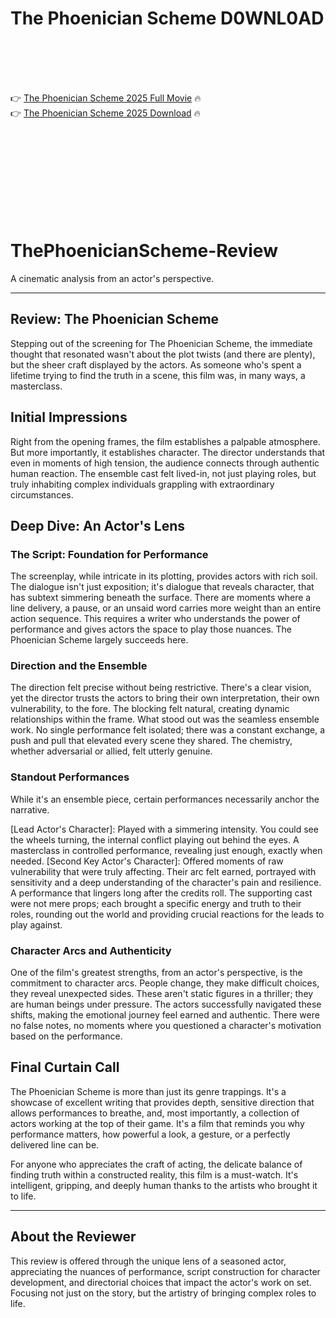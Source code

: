 # The Phoenician Scheme D0WNL0AD

<br><br><br><br>


👉 <a href="https://Andrew-ingametrei1984.github.io/jxotaldljy/">The Phoenician Scheme 2025 Full Movie</a> 🔥
<br>
👉 <a href="https://Andrew-ingametrei1984.github.io/jxotaldljy/">The Phoenician Scheme 2025 Download</a> 🔥


<br><br><br><br><br><br><br><br>



# ThePhoenicianScheme-Review

A cinematic analysis from an actor's perspective.

---

## Review: The Phoenician Scheme

Stepping out of the screening for The Phoenician Scheme, the immediate thought that resonated wasn't about the plot twists (and there are plenty), but the sheer craft displayed by the actors. As someone who's spent a lifetime trying to find the truth in a scene, this film was, in many ways, a masterclass.

## Initial Impressions

Right from the opening frames, the film establishes a palpable atmosphere. But more importantly, it establishes character. The director understands that even in moments of high tension, the audience connects through authentic human reaction. The ensemble cast felt lived-in, not just playing roles, but truly inhabiting complex individuals grappling with extraordinary circumstances.

## Deep Dive: An Actor's Lens

### The Script: Foundation for Performance

The screenplay, while intricate in its plotting, provides actors with rich soil. The dialogue isn't just exposition; it's dialogue that reveals character, that has subtext simmering beneath the surface. There are moments where a line delivery, a pause, or an unsaid word carries more weight than an entire action sequence. This requires a writer who understands the power of performance and gives actors the space to play those nuances. The Phoenician Scheme largely succeeds here.

### Direction and the Ensemble

The direction felt precise without being restrictive. There's a clear vision, yet the director trusts the actors to bring their own interpretation, their own vulnerability, to the fore. The blocking felt natural, creating dynamic relationships within the frame. What stood out was the seamless ensemble work. No single performance felt isolated; there was a constant exchange, a push and pull that elevated every scene they shared. The chemistry, whether adversarial or allied, felt utterly genuine.

### Standout Performances

While it's an ensemble piece, certain performances necessarily anchor the narrative.

   [Lead Actor's Character]: Played with a simmering intensity. You could see the wheels turning, the internal conflict playing out behind the eyes. A masterclass in controlled performance, revealing just enough, exactly when needed.
   [Second Key Actor's Character]: Offered moments of raw vulnerability that were truly affecting. Their arc felt earned, portrayed with sensitivity and a deep understanding of the character's pain and resilience. A performance that lingers long after the credits roll.
   The supporting cast were not mere props; each brought a specific energy and truth to their roles, rounding out the world and providing crucial reactions for the leads to play against.

### Character Arcs and Authenticity

One of the film's greatest strengths, from an actor's perspective, is the commitment to character arcs. People change, they make difficult choices, they reveal unexpected sides. These aren't static figures in a thriller; they are human beings under pressure. The actors successfully navigated these shifts, making the emotional journey feel earned and authentic. There were no false notes, no moments where you questioned a character's motivation based on the performance.

## Final Curtain Call

The Phoenician Scheme is more than just its genre trappings. It's a showcase of excellent writing that provides depth, sensitive direction that allows performances to breathe, and, most importantly, a collection of actors working at the top of their game. It's a film that reminds you why performance matters, how powerful a look, a gesture, or a perfectly delivered line can be.

For anyone who appreciates the craft of acting, the delicate balance of finding truth within a constructed reality, this film is a must-watch. It's intelligent, gripping, and deeply human thanks to the artists who brought it to life.

---

## About the Reviewer

This review is offered through the unique lens of a seasoned actor, appreciating the nuances of performance, script construction for character development, and directorial choices that impact the actor's work on set. Focusing not just on the story, but the artistry of bringing complex roles to life.



